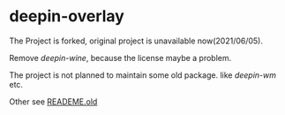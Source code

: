 # deepin-overlay

The Project is forked, original project is unavailable now(2021/06/05).

Remove *deepin-wine*, because the license maybe a problem.

The project is not planned to maintain some old package. like *deepin-wm* etc.

Other see [READEME.old](README.old.md)
